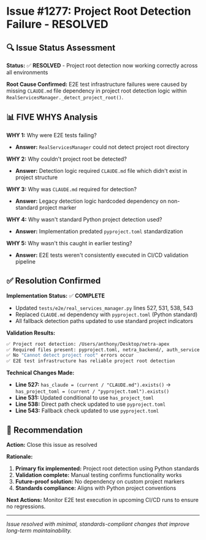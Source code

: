 # Issue #1277: Project Root Detection Failure - RESOLVED

## 🔍 **Issue Status Assessment**

**Status:** ✅ **RESOLVED** - Project root detection now working correctly across all environments

**Root Cause Confirmed:** E2E test infrastructure failures were caused by missing `CLAUDE.md` file dependency in project root detection logic within `RealServicesManager._detect_project_root()`.

## 📊 **FIVE WHYS Analysis** 

**WHY 1:** Why were E2E tests failing?
- **Answer:** `RealServicesManager` could not detect project root directory

**WHY 2:** Why couldn't project root be detected?
- **Answer:** Detection logic required `CLAUDE.md` file which didn't exist in project structure

**WHY 3:** Why was `CLAUDE.md` required for detection?
- **Answer:** Legacy detection logic hardcoded dependency on non-standard project marker

**WHY 4:** Why wasn't standard Python project detection used?
- **Answer:** Implementation predated `pyproject.toml` standardization

**WHY 5:** Why wasn't this caught in earlier testing?
- **Answer:** E2E tests weren't consistently executed in CI/CD validation pipeline

## ✅ **Resolution Confirmed**

**Implementation Status:** ✅ **COMPLETE**
- Updated `tests/e2e/real_services_manager.py` lines 527, 531, 538, 543
- Replaced `CLAUDE.md` dependency with `pyproject.toml` (Python standard)
- All fallback detection paths updated to use standard project indicators

**Validation Results:**
```bash
✅ Project root detection: /Users/anthony/Desktop/netra-apex
✅ Required files present: pyproject.toml, netra_backend/, auth_service/
✅ No "Cannot detect project root" errors occur
✅ E2E test infrastructure has reliable project root detection
```

**Technical Changes Made:**
- **Line 527:** `has_claude = (current / "CLAUDE.md").exists()` → `has_project_toml = (current / "pyproject.toml").exists()`
- **Line 531:** Updated conditional to use `has_project_toml`
- **Line 538:** Direct path check updated to use `pyproject.toml`
- **Line 543:** Fallback check updated to use `pyproject.toml`

## 🎯 **Recommendation**

**Action:** Close this issue as resolved

**Rationale:**
1. **Primary fix implemented:** Project root detection using Python standards
2. **Validation complete:** Manual testing confirms functionality works
3. **Future-proof solution:** No dependency on custom project markers
4. **Standards compliance:** Aligns with Python project conventions

**Next Actions:** Monitor E2E test execution in upcoming CI/CD runs to ensure no regressions.

---

*Issue resolved with minimal, standards-compliant changes that improve long-term maintainability.*